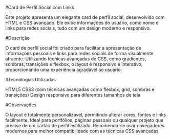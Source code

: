 #Card de Perfil Social com Links

Este projeto apresenta um elegante card de perfil social, desenvolvido com HTML e CSS avançado. Ele exibe informações do usuário, como nome e links para redes sociais, tudo com um design moderno e responsivo.

#Descrição

O card de perfil social foi criado para facilitar a apresentação de informações pessoais e links para redes sociais de forma visualmente atraente. Utilizando técnicas avançadas de CSS, como gradientes, sombras, transições e flexbox, o layout é responsivo e interativo, proporcionando uma experiência agradável ao usuário.

#Tecnologias Utilizadas

HTML5
CSS3 (com técnicas avançadas como flexbox, grid, sombras e transições)
Design responsivo para diferentes tamanhos de tela

#Observações

O layout é totalmente personalizável, permitindo alterar cores, fontes e links facilmente.
Ideal para portfólios, páginas pessoais ou qualquer projeto que precise de um cartão de perfil estilizado.
Recomenda-se usar navegadores modernos para melhor compatibilidade com as técnicas CSS avançadas.
